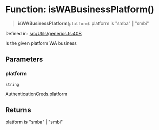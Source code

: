 # Function: isWABusinessPlatform()

> **isWABusinessPlatform**(`platform`): platform is "smba" \| "smbi"

Defined in: [src/Utils/generics.ts:408](https://github.com/Fokusdotid/bail/blob/cf6cc85134e12081bc635cea02cc0eee74033a81/src/Utils/generics.ts#L408)

Is the given platform WA business

## Parameters

### platform

`string`

AuthenticationCreds.platform

## Returns

platform is "smba" \| "smbi"
